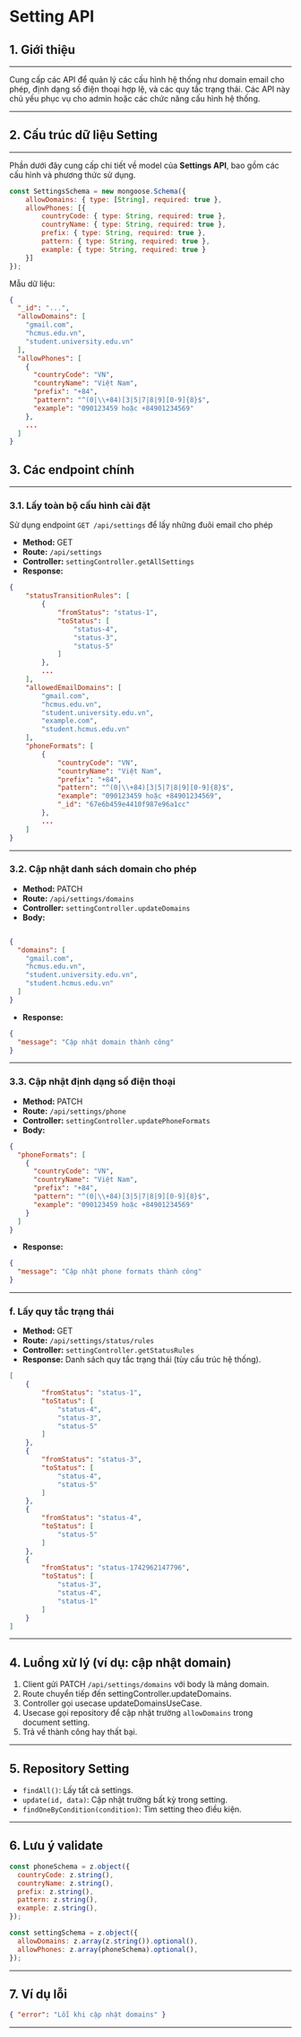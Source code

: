 # Setting API

## **1. Giới thiệu**

---

Cung cấp các API để quản lý các cấu hình hệ thống như domain email cho phép, định dạng số điện thoại hợp lệ, và các quy tắc trạng thái. Các API này chủ yếu phục vụ cho admin hoặc các chức năng cấu hình hệ thống.

---

## **2. Cấu trúc dữ liệu Setting**

---

Phần dưới đây cung cấp chi tiết về model của **Settings API**, bao gồm các cấu hình và phương thức sử dụng.

```jsx
const SettingsSchema = new mongoose.Schema({
    allowDomains: { type: [String], required: true },
    allowPhones: [{
        countryCode: { type: String, required: true },
        countryName: { type: String, required: true },
        prefix: { type: String, required: true },
        pattern: { type: String, required: true },
        example: { type: String, required: true }
    }]
});
```

Mẫu dữ liệu:

```json
{
  "_id": "...",
  "allowDomains": [
    "gmail.com",
    "hcmus.edu.vn",
    "student.university.edu.vn"
  ],
  "allowPhones": [
    {
      "countryCode": "VN",
      "countryName": "Việt Nam",
      "prefix": "+84",
      "pattern": "^(0|\\+84)[3|5|7|8|9][0-9]{8}$",
      "example": "090123459 hoặc +84901234569"
    },
    ...
  ]
}
```

## 3. **Các endpoint chính**

---

### 3.1. Lấy toàn bộ cấu hình cài đặt

Sử dụng endpoint `GET /api/settings` để lấy những đuôi email cho phép

- **Method:** GET
- **Route:** `/api/settings`
- **Controller:** `settingController.getAllSettings`
- **Response:**

```json
{
    "statusTransitionRules": [
        {
            "fromStatus": "status-1",
            "toStatus": [
                "status-4",
                "status-3",
                "status-5"
            ]
        },
        ...
    ],
    "allowedEmailDomains": [
        "gmail.com",
        "hcmus.edu.vn",
        "student.university.edu.vn",
        "example.com",
        "student.hcmus.edu.vn"
    ],
    "phoneFormats": [
        {
            "countryCode": "VN",
            "countryName": "Việt Nam",
            "prefix": "+84",
            "pattern": "^(0|\\+84)[3|5|7|8|9][0-9]{8}$",
            "example": "090123459 hoặc +84901234569",
            "_id": "67e6b459e4410f987e96a1cc"
        },
        ...
    ]
}
```

---

### 3.2. Cập nhật danh sách domain cho phép

- **Method:** PATCH
- **Route:** `/api/settings/domains`
- **Controller:** `settingController.updateDomains`
- **Body:**

```json

{
  "domains": [
    "gmail.com",
    "hcmus.edu.vn",
    "student.university.edu.vn",
    "student.hcmus.edu.vn"
  ]
}
```

- **Response:**

```json
{
  "message": "Cập nhật domain thành công"
}
```

---

### 3.3. Cập nhật định dạng số điện thoại

- **Method:** PATCH
- **Route:** `/api/settings/phone`
- **Controller:** `settingController.updatePhoneFormats`
- **Body:**

```json
{
  "phoneFormats": [
    {
      "countryCode": "VN",
      "countryName": "Việt Nam",
      "prefix": "+84",
      "pattern": "^(0|\\+84)[3|5|7|8|9][0-9]{8}$",
      "example": "090123459 hoặc +84901234569"
    }
  ]
}
```

- **Response:**

```json
{
  "message": "Cập nhật phone formats thành công"
}
```

---

### f. Lấy quy tắc trạng thái

- **Method:** GET
- **Route:** `/api/settings/status/rules`
- **Controller:** `settingController.getStatusRules`
- **Response:** Danh sách quy tắc trạng thái (tùy cấu trúc hệ thống).

```json
[
    {
        "fromStatus": "status-1",
        "toStatus": [
            "status-4",
            "status-3",
            "status-5"
        ]
    },
    {
        "fromStatus": "status-3",
        "toStatus": [
            "status-4",
            "status-5"
        ]
    },
    {
        "fromStatus": "status-4",
        "toStatus": [
            "status-5"
        ]
    },
    {
        "fromStatus": "status-1742962147796",
        "toStatus": [
            "status-3",
            "status-4",
            "status-1"
        ]
    }
]
```

---

## **4. Luồng xử lý (ví dụ: cập nhật domain)**

1. Client gửi PATCH `/api/settings/domains` với body là mảng domain.
2. Route chuyển tiếp đến settingController.updateDomains.
3. Controller gọi usecase updateDomainsUseCase.
4. Usecase gọi repository để cập nhật trường `allowDomains` trong document setting.
5. Trả về thành công hay thất bại.

---

## **5. Repository Setting**

- `findAll()`: Lấy tất cả settings.
- `update(id, data)`: Cập nhật trường bất kỳ trong setting.
- `findOneByCondition(condition)`: Tìm setting theo điều kiện.

---

## **6. Lưu ý validate**

```jsx
const phoneSchema = z.object({
  countryCode: z.string(),
  countryName: z.string(),
  prefix: z.string(),
  pattern: z.string(),
  example: z.string(),
});

const settingSchema = z.object({
  allowDomains: z.array(z.string()).optional(),
  allowPhones: z.array(phoneSchema).optional(),
});
```

---

## **7. Ví dụ lỗi**

```json
{ "error": "Lỗi khi cập nhật domains" }
```

---